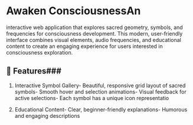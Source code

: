 # Awaken ConsciousnessAn #

interactive web application that explores sacred geometry, symbols, and frequencies for consciousness development. This modern, user-friendly interface combines visual elements, audio frequencies, and educational content to create an engaging experience for users interested in consciousness exploration.

## 🌟 Features### 

1. Interactive Symbol Gallery- Beautiful, responsive grid layout of sacred symbols- Smooth hover and selection animations- Visual feedback for active selections- Each symbol has a unique icon representatio

2. Educational Content- Clear, beginner-friendly explanations- Humorous and engaging descriptions
